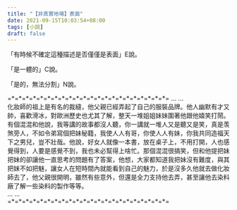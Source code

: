 ```yaml
---
title: "【非真實地場】表面"
date: 2021-09-15T10:03:54+08:00
tags: [小說]
draft: false
---
```


「有時候不確定這種描述是否僅僅是表面」E說。

「是一體的」C說。

「是的，無法分割」N說。

=\*=\*=\*=\*=\*=\*=\*=\*=\*=\*=\*=\*=\*=\*=\*=\*=\*=\*=\*=\*=\*=\*=
… …  
化妝師的祖上是有名的裁縫，他父親已經弄起了自己的服裝品牌。他人幽默有才又帥，喜歡滑冰，對歐洲歷史也尤其了解，整天一堆姐姐妹妹圍著他跟他嬉笑打鬧。有個混混和他說，我等講的故事都沒人聽，你一講就一堆人又是聽又是笑，真是羡煞旁人，不如令弟寫個把妹秘籍，我使人人有哥，你使人人有妹，你我共同造福天下之男兒，豈不壯哉。他說，好女人就像一本書，放在桌子上，不用打開，人也感覺得到，人要是感覺不到，我也未必幫得上啥忙。那個混混很搞笑，但和他提把妹把妹的卻讓他一直思考的問題有了答案，他想，大家都知道我把妹沒有難度，與其把妹不如把魅，讓女人在短時間內就能看到自己的魅力，於是沒多久他就去做化妝師去了，他父親很開明，雖然有些意外，但還是全力支持他去弄，甚至讓他去染料廠了解一些染料的製作等等。  
… …  
=\*=\*=\*=\*=\*=\*=\*=\*=\*=\*=\*=\*=\*=\*=\*=\*=\*=\*=\*=\*=\*=\*=
